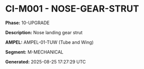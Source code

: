 # CI-M001 - NOSE-GEAR-STRUT

**Phase:** 10-UPGRADE

**Description:** Nose landing gear strut

**AMPEL:** AMPEL-01-TUW (Tube and Wing)

**Segment:** M-MECHANICAL

**Generated:** 2025-08-25 17:27:29 UTC
